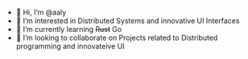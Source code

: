 - 👋 Hi, I’m @aaly
- 👀 I’m interested in Distributed Systems and innovative UI Interfaces
- 🌱 I’m currently learning <s>Rust</s> Go
- 💞️ I’m looking to collaborate on Projects related to Distributed programming and innovateive UI
